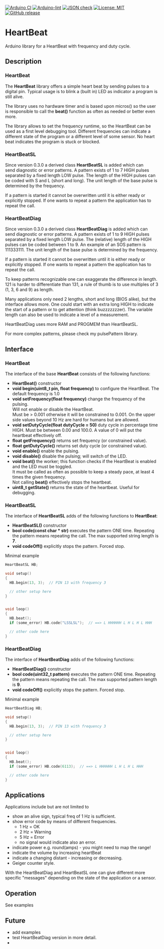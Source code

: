 
[![Arduino CI](https://github.com/RobTillaart/HeartBeat/workflows/Arduino%20CI/badge.svg)](https://github.com/marketplace/actions/arduino_ci)
[![Arduino-lint](https://github.com/RobTillaart/HeartBeat/actions/workflows/arduino-lint.yml/badge.svg)](https://github.com/RobTillaart/HeartBeat/actions/workflows/arduino-lint.yml)
[![JSON check](https://github.com/RobTillaart/HeartBeat/actions/workflows/jsoncheck.yml/badge.svg)](https://github.com/RobTillaart/HeartBeat/actions/workflows/jsoncheck.yml)
[![License: MIT](https://img.shields.io/badge/license-MIT-green.svg)](https://github.com/RobTillaart/HeartBeat/blob/master/LICENSE)
[![GitHub release](https://img.shields.io/github/release/RobTillaart/HeartBeat.svg?maxAge=3600)](https://github.com/RobTillaart/HeartBeat/releases)


# HeartBeat

Arduino library for a HeartBeat with frequency and duty cycle.


## Description

### HeartBeat

The **HeartBeat** library offers a simple heart beat by sending pulses to 
a digital pin. Typical usage is to blink a (built in) LED as indicator 
a program is still alive.

The library uses no hardware timer and is based upon micros() so the user 
is responsible to call the **beat()** function as often as needed or
better even more. 

The library allows to set the frequency runtime, so the HeartBeat
can be used as a first level debugging tool. Different frequencies can indicate
a different state of the program or a different level of some sensor.
No heart beat indicates the program is stuck or blocked.


### HeartBeatSL

Since version 0.3.0 a derived class **HeartBeatSL** is added which can  
send diagnostic or error patterns.
A pattern exists of 1 to 7 HIGH pulses separated by a fixed length LOW pulse.
The length of the HIGH pulses can be coded with S and L (short and long).
The unit length of the base pulse is determined by the frequency.

If a pattern is started it cannot be overwritten until it is either ready or explicitly stopped. 
If one wants to repeat a pattern the application has to repeat the call.


### HeartBeatDiag

Since version 0.3.0 a derived class **HeartBeatDiag** is added which can  
send diagnostic or error patterns.
A pattern exists of 1 to 9 HIGH pulses separated by a fixed length LOW pulse.
The (relative) length of the HIGH pulses can be coded between 1 to 9.
An example of an SOS pattern is 111333111.
The unit length of the base pulse is determined by the frequency.

If a pattern is started it cannot be overwritten until it is either ready or explicitly stopped. 
If one wants to repeat a pattern the application has to repeat the call.

To keep patterns recognizable one can exaggerate the difference in length.
121 is harder to differentiate than 131, a rule of thumb is to use multiples 
of 3 (1, 3, 6 and 9) as length.

Many applications only need 2 lengths, short and long (BIOS alike), but the interface allows more. One could start with an extra long HIGH to indicate 
the start of a pattern or to get attention (think buzzzzzzzer).
The variable length can also be used to indicate a level of a measurement.

HeartBeatDiag uses more RAM and PROGMEM than HeartBeatSL.

For more complex patterns, please check my pulsePattern library.


## Interface

### HeartBeat

The interface of the base **HeartBeat** consists of the following functions:

- **HeartBeat()** constructor
- **void begin(uint8_t pin, float frequency)** to configure the HeartBeat. 
The default frequency is 1.0
- **void setFrequency(float frequency)** change the frequency of the pulsing.  
Will not enable or disable the HeartBeat.  
Must be > 0.001 otherwise it will be constrained to 0.001.
On the upper side values beyond 10 Hz are hard for humans but are allowed.
- **void setDutyCycle(float dutyCycle = 50)** duty cycle in percentage time HIGH.
Must be between 0.00 and 100.0.  A value of 0 will put the heartbeat effectively off.
- **float getFrequency()** returns set frequency (or constrained value).
- **float getDutyCycle()** returns set duty cycle (or constrained value).
- **void enable()** enable the pulsing.
- **void disable()** disable the pulsing; will switch of the LED.
- **void beat()** the worker; this function checks if the HeartBeat is enabled 
and the LED  must be toggled.  
It must be called as often as possible to keep a steady pace,
at least 4 times the given frequency.  
Not calling **beat()** effectively stops the heartbeat.
- **uint8_t getState()** returns the state of the heartbeat.
Useful for debugging.


### HeartBeatSL

The interface of **HeartBeatSL** adds of the following functions to **HeartBeat**:

- **HeartBeatSL()** constructor
- **bool code(const char \* str)** executes the pattern ONE time. 
Repeating the pattern means repeating the call. 
The max supported string length is **7**.
- **void codeOff()** explicitly stops the pattern. Forced stop.


Minimal example
```cpp
HeartBeatSL HB;

void setup() 
{
  HB.begin(13, 3);  // PIN 13 with frequency 3

  // other setup here
}


void loop()
{
  HB.beat();
  if (some_error) HB.code("LSSLSL");  // ==> L HHHHHH L H L H L HHH 

  // other code here
}
```


### HeartBeatDiag

The interface of **HeartBeatDiag** adds of the following functions:

- **HeartBeatDiag()** constructor
- **bool code(uint32_t pattern)** executes the pattern ONE time. 
Repeating the pattern means repeating the call. 
The max supported pattern length is **9**.
- **void codeOff()** explicitly stops the pattern. Forced stop.


Minimal example
```cpp
HeartBeatDiag HB;

void setup() 
{
  HB.begin(13, 3);  // PIN 13 with frequency 3

  // other setup here
}


void loop()
{
  HB.beat();
  if (some_error) HB.code(6113);  // ==> L HHHHHH L H L H L HHH 

  // other code here
}
```


## Applications

Applications include but are not limited to
- show an alive sign, typical freq of 1 Hz is sufficient.
- show error code by means of different frequencies.
  - 1 Hz = OK
  - 2 Hz = Warning
  - 5 Hz = Error
  - no signal would indicate also an error.
- indicate power e.g. round(amps) - you might need to map the range!
- indicate the volume by increasing heartBeat
- indicate a changing distant - increasing or decreasing.
- Geiger counter style.

With the HeartBeatDiag and HeartBeatSL one can give different more specific "messages" 
depending on the state of the application or a sensor.


## Operation

See examples


## Future

- add examples
- test HeartBeatDiag version in more detail.
- 

